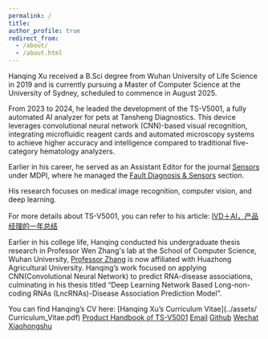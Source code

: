 ```yaml
---
permalink: /
title: 
author_profile: true
redirect_from: 
  - /about/
  - /about.html
---
```


Hanqing Xu received a B.Sci degree from Wuhan University of Life Science in 2019 and is currently pursuing a Master of Computer Science at the University of Sydney, scheduled to commence in August 2025.

From 2023 to 2024, he leaded the development of the TS-V5001, a fully automated AI analyzer for pets at Tansheng Diagnostics. This device leverages convolutional neural network (CNN)-based visual recognition, integrating microfluidic reagent cards and automated microscopy systems to achieve higher accuracy and intelligence compared to traditional five-category hematology analyzers.

Earlier in his career, he served as an Assistant Editor for the journal  [Sensors](https://www.mdpi.com/journal/sensors) under MDPI, where he managed the [Fault Diagnosis & Sensors](https://www.mdpi.com/journal/sensors/sections/fault) section.

His research focuses on medical image recognition, computer vision, and deep learning.
 
For more details about TS-V5001, you can refer to his article: 
[IVD＋AI，产品经理的一年总结](https://mp.weixin.qq.com/s/jyoxvqL6hoIBxowxhFmsXA)  

Earlier in his college life, Hanqing conducted his undergraduate thesis research in Professor Wen Zhang's lab at the School of Computer Science, Wuhan University, [Professor Zhang](http://zhangwenlab.cn/indexen.html#student) is now affiliated with Huazhong Agricultural University. Hanqing’s work focused on applying CNN(Convolutional Neural Network) to predict RNA-disease associations, culminating in his thesis titled “Deep Learning Network Based Long-non-coding RNAs (LncRNAs)-Disease Association Prediction Model”.

You can find Hanqing’s CV here: [Hanqing Xu’s Curriculum Vitae](../assets/ Curriculum_Vitae.pdf)
[Product Handbook of TS-V5001](../assets/TS-V5001.pdf)
[Email](hq2015@whu.edu.cn) 
[Github]( https://github.com/Lucien-Xu-Hanqing)
[Wechat](../images/wechat.jpg)
[Xiaohongshu]( https://www.xiaohongshu.com/user/profile/622a9d0d000000001000c86a?xhsshare=CopyLink&appuid=622a9d0d000000001000c86a&apptime=1733974421&share_id=50a7305dfa2847cbbbe2ac46c3c819fe)


